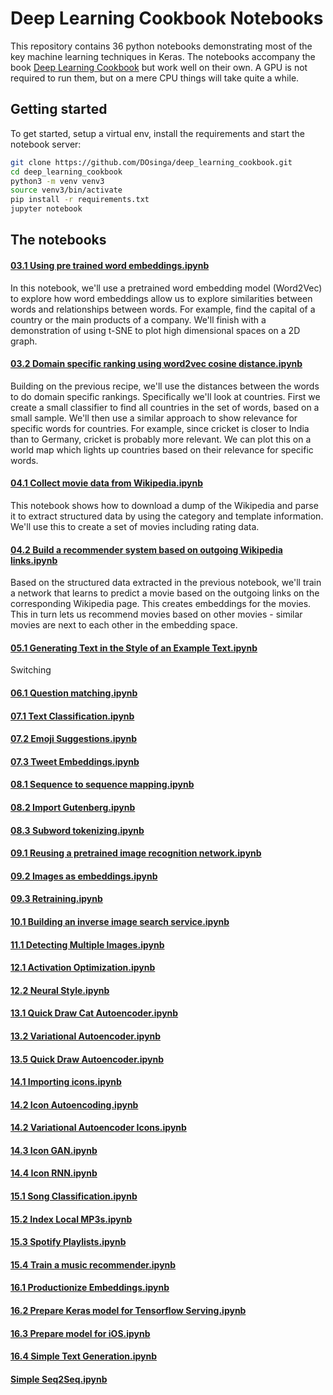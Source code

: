 # Deep Learning Cookbook Notebooks

This repository contains 36 python notebooks demonstrating most of the key
machine learning techniques in Keras. The notebooks accompany the book
[Deep Learning Cookbook](https://www.amazon.com/Deep-Learning-Cookbook-Practical-Recipes) but work well on their own. A GPU is not required to run them,
but on a mere CPU things will take quite a while.

## Getting started

To get started, setup a virtual env, install the requirements and start the notebook server:

```Bash
git clone https://github.com/DOsinga/deep_learning_cookbook.git
cd deep_learning_cookbook
python3 -m venv venv3
source venv3/bin/activate
pip install -r requirements.txt
jupyter notebook
```

## The notebooks

#### [03.1 Using pre trained word embeddings.ipynb](https://github.com/DOsinga/deep_learning_cookbook/blob/master/03.1%20Using%20pre%20trained%20word%20embeddings.ipynb)

In this notebook, we'll use a pretrained word embedding model (Word2Vec) to explore how word embeddings allow us
to explore similarities between words and relationships between words. For example, find the capital of a country
or the main products of a company. We'll finish with a demonstration of using t-SNE to plot high dimensional
spaces on a 2D graph. 

#### [03.2 Domain specific ranking using word2vec cosine distance.ipynb](https://github.com/DOsinga/deep_learning_cookbook/blob/master/03.2%20Domain%20specific%20ranking%20using%20word2vec%20cosine%20distance.ipynb)

Building on the previous recipe, we'll use the distances between the words to do domain specific rankings. Specifically
we'll look at countries. First we create a small classifier to find all countries in the set of words, based on a small
sample. We'll then use a similar approach to show relevance for specific words for countries. For example, since
cricket is closer to India than to Germany, cricket is probably more relevant. We can plot this on a world map which
lights up countries based on their relevance for specific words.

#### [04.1 Collect movie data from Wikipedia.ipynb](https://github.com/DOsinga/deep_learning_cookbook/blob/master/04.1%20Collect%20movie%20data%20from%20Wikipedia.ipynb)

This notebook shows how to download a dump of the Wikipedia and parse it to extract structured data by using the
category and template information. We'll use this to create a set of movies including rating data.

#### [04.2 Build a recommender system based on outgoing Wikipedia links.ipynb](https://github.com/DOsinga/deep_learning_cookbook/blob/master/04.2%20Build%20a%20recommender%20system%20based%20on%20outgoing%20Wikipedia%20links.ipynb)

Based on the structured data extracted in the previous notebook, we'll train a network that learns to predict a movie
based on the outgoing links on the corresponding Wikipedia page. This creates embeddings for the movies. This in
turn lets us recommend movies based on other movies - similar movies are next to each other in the embedding
space.

#### [05.1 Generating Text in the Style of an Example Text.ipynb](https://github.com/DOsinga/deep_learning_cookbook/blob/master/05.1%20Generating%20Text%20in%20the%20Style%20of%20an%20Example%20Text.ipynb)

Switching 

#### [06.1 Question matching.ipynb](https://github.com/DOsinga/deep_learning_cookbook/blob/master/06.1%20Question%20matching.ipynb)
#### [07.1 Text Classification.ipynb](https://github.com/DOsinga/deep_learning_cookbook/blob/master/07.1%20Text%20Classification.ipynb)
#### [07.2 Emoji Suggestions.ipynb](https://github.com/DOsinga/deep_learning_cookbook/blob/master/07.2%20Emoji%20Suggestions.ipynb)
#### [07.3 Tweet Embeddings.ipynb](https://github.com/DOsinga/deep_learning_cookbook/blob/master/07.3%20Tweet%20Embeddings.ipynb)
#### [08.1 Sequence to sequence mapping.ipynb](https://github.com/DOsinga/deep_learning_cookbook/blob/master/08.1%20Sequence%20to%20sequence%20mapping.ipynb)
#### [08.2 Import Gutenberg.ipynb](https://github.com/DOsinga/deep_learning_cookbook/blob/master/08.2%20Import%20Gutenberg.ipynb)
#### [08.3 Subword tokenizing.ipynb](https://github.com/DOsinga/deep_learning_cookbook/blob/master/08.3%20Subword%20tokenizing.ipynb)
#### [09.1 Reusing a pretrained image recognition network.ipynb](https://github.com/DOsinga/deep_learning_cookbook/blob/master/09.1%20Reusing%20a%20pretrained%20image%20recognition%20network.ipynb)
#### [09.2 Images as embeddings.ipynb](https://github.com/DOsinga/deep_learning_cookbook/blob/master/09.2%20Images%20as%20embeddings.ipynb)
#### [09.3 Retraining.ipynb](https://github.com/DOsinga/deep_learning_cookbook/blob/master/09.3%20Retraining.ipynb)
#### [10.1 Building an inverse image search service.ipynb](https://github.com/DOsinga/deep_learning_cookbook/blob/master/10.1%20Building%20an%20inverse%20image%20search%20service.ipynb)
#### [11.1 Detecting Multiple Images.ipynb](https://github.com/DOsinga/deep_learning_cookbook/blob/master/11.1%20Detecting%20Multiple%20Images.ipynb)
#### [12.1 Activation Optimization.ipynb](https://github.com/DOsinga/deep_learning_cookbook/blob/master/12.1%20Activation%20Optimization.ipynb)
#### [12.2 Neural Style.ipynb](https://github.com/DOsinga/deep_learning_cookbook/blob/master/12.2%20Neural%20Style.ipynb)
#### [13.1 Quick Draw Cat Autoencoder.ipynb](https://github.com/DOsinga/deep_learning_cookbook/blob/master/13.1%20Quick%20Draw%20Cat%20Autoencoder.ipynb)
#### [13.2 Variational Autoencoder.ipynb](https://github.com/DOsinga/deep_learning_cookbook/blob/master/13.2%20Variational%20Autoencoder.ipynb)
#### [13.5 Quick Draw Autoencoder.ipynb](https://github.com/DOsinga/deep_learning_cookbook/blob/master/13.5%20Quick%20Draw%20Autoencoder.ipynb)
#### [14.1 Importing icons.ipynb](https://github.com/DOsinga/deep_learning_cookbook/blob/master/14.1%20Importing%20icons.ipynb)
#### [14.2 Icon Autoencoding.ipynb](https://github.com/DOsinga/deep_learning_cookbook/blob/master/14.2%20Icon%20Autoencoding.ipynb)
#### [14.2 Variational Autoencoder Icons.ipynb](https://github.com/DOsinga/deep_learning_cookbook/blob/master/14.2%20Variational%20Autoencoder%20Icons.ipynb)
#### [14.3 Icon GAN.ipynb](https://github.com/DOsinga/deep_learning_cookbook/blob/master/14.3%20Icon%20GAN.ipynb)
#### [14.4 Icon RNN.ipynb](https://github.com/DOsinga/deep_learning_cookbook/blob/master/14.4%20Icon%20RNN.ipynb)
#### [15.1 Song Classification.ipynb](https://github.com/DOsinga/deep_learning_cookbook/blob/master/15.1%20Song%20Classification.ipynb)
#### [15.2 Index Local MP3s.ipynb](https://github.com/DOsinga/deep_learning_cookbook/blob/master/15.2%20Index%20Local%20MP3s.ipynb)
#### [15.3 Spotify Playlists.ipynb](https://github.com/DOsinga/deep_learning_cookbook/blob/master/15.3%20Spotify%20Playlists.ipynb)
#### [15.4 Train a music recommender.ipynb](https://github.com/DOsinga/deep_learning_cookbook/blob/master/15.4%20Train%20a%20music%20recommender.ipynb)
#### [16.1 Productionize Embeddings.ipynb](https://github.com/DOsinga/deep_learning_cookbook/blob/master/16.1%20Productionize%20Embeddings.ipynb)
#### [16.2 Prepare Keras model for Tensorflow Serving.ipynb](https://github.com/DOsinga/deep_learning_cookbook/blob/master/16.2%20Prepare%20Keras%20model%20for%20Tensorflow%20Serving.ipynb)
#### [16.3 Prepare model for iOS.ipynb](https://github.com/DOsinga/deep_learning_cookbook/blob/master/16.3%20Prepare%20model%20for%20iOS.ipynb)
#### [16.4 Simple Text Generation.ipynb](https://github.com/DOsinga/deep_learning_cookbook/blob/master/16.4%20Simple%20Text%20Generation.ipynb)
#### [Simple Seq2Seq.ipynb](https://github.com/DOsinga/deep_learning_cookbook/blob/master/Simple%20Seq2Seq.ipynb)

